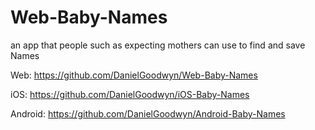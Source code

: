 # Web-Baby-Names
an app that people such as expecting mothers can use to find and save Names

Web:
https://github.com/DanielGoodwyn/Web-Baby-Names

iOS:
https://github.com/DanielGoodwyn/iOS-Baby-Names

Android:
https://github.com/DanielGoodwyn/Android-Baby-Names
